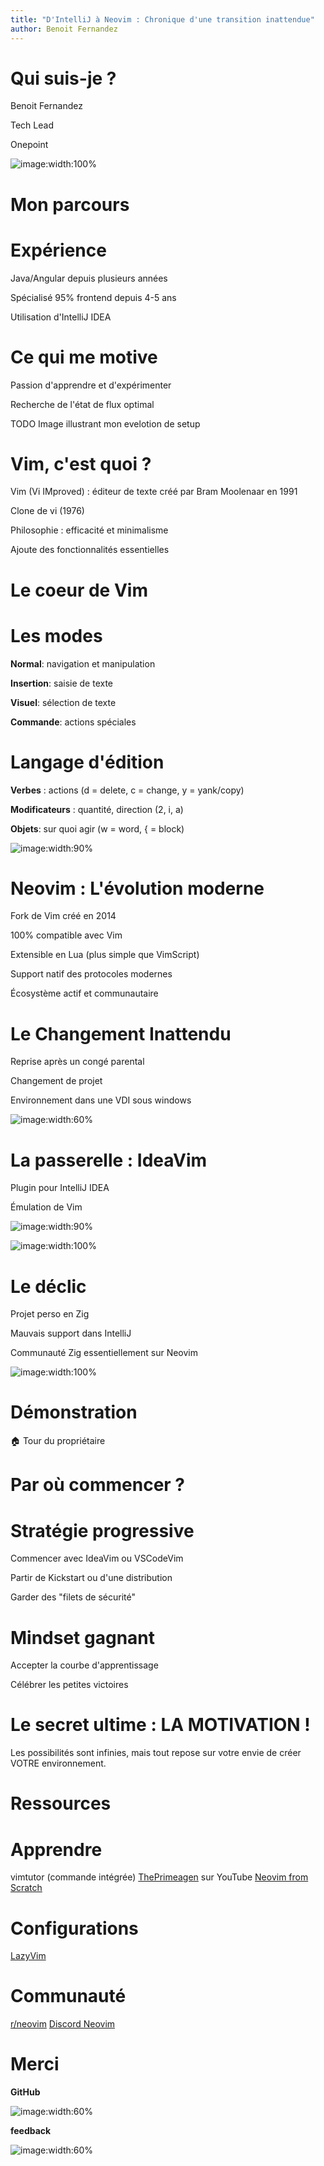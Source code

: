 ```yaml
---
title: "D'IntelliJ à Neovim : Chronique d'une transition inattendue"
author: Benoit Fernandez
---
```


Qui suis-je ?
===
<!-- column_layout: [1, 3, 2, 1] -->

<!-- column: 1 -->

<!-- new_lines: 2 -->

Benoit Fernandez

Tech Lead

Onepoint

<!-- column: 2 -->

<!-- new_lines: 2 -->
![image:width:100%](moi.jpg)

<!-- reset_layout -->

<!-- end_slide -->

Mon parcours
===
<!-- pause -->
<!-- column_layout: [1, 1] -->

<!-- column: 0 -->
# Expérience
<!-- pause -->
<span style="color: palette:red">Java/Angular</span> depuis plusieurs années
<!-- pause -->
Spécialisé 95% frontend depuis 4-5 ans
<!-- pause -->
Utilisation d'IntelliJ IDEA
<!-- pause -->

<!-- column: 1 -->
# Ce qui me motive
<!-- pause -->
<span style="color: palette:red">Passion d'apprendre</span> et d'expérimenter
<!-- pause -->
Recherche de <span style="color: palette:red">l'état de flux</span> optimal
<!-- pause -->
<!-- reset_layout -->

TODO Image illustrant mon evelotion de setup

<!-- end_slide -->

Vim, c'est quoi ?
===

<!-- new_lines: 2 -->

<!-- pause -->

Vim (Vi IMproved) : éditeur de texte créé par Bram Moolenaar en 1991
<!-- pause -->

Clone de vi (1976)
<!-- pause -->

Philosophie : efficacité et minimalisme
<!-- pause -->

Ajoute des fonctionnalités essentielles

<!-- 
speaker_note: |
  Vi a été créé par Bill Joy en 1976, intégré dans tous les systèmes UNIX.
  Vim (Vi IMproved) ajoute de nombreuses fonctionnalités essentielles :
  - Édition multi-fichiers et multi-fenêtres
  - Annulation multi-niveaux (undo/redo)
  - Coloration syntaxique avancée
  - Complétion intelligente
  - Recherche avec expressions régulières
  - Macros et automatisation
  - Configuration via vimrc
  - Extensible via plugins (VimL/VimScript)
  - Initialement développé pour AmigaOs, d'où son support multi-plateformes amélioré
  - Prise en charge de nombreux encodages
-->

<!-- end_slide -->

Le coeur de Vim
===

<!-- new_lines: 2 -->
<!-- pause -->
<!-- column_layout: [1, 1] -->

<!-- column: 0 -->

# Les modes

<!-- pause -->
**Normal**: navigation et manipulation
<!-- pause -->
**Insertion**: saisie de texte

<!-- pause -->
**Visuel**: sélection de texte

<!-- pause -->
**Commande**: actions spéciales

<!-- column: 1 -->
<!-- pause -->
# Langage d'édition

<!-- pause -->
**Verbes** : actions (d = delete, c = change, y = yank/copy)

<!-- pause -->

**Modificateurs** : quantité, direction (2, i, a)

<!-- pause -->
**Objets**: sur quoi agir (w = word, { = block)

<!-- end_slide -->

![image:width:90%](vim_cheat_sheet.png)
<!-- end_slide -->

Neovim : L'évolution moderne
===

<!-- new_lines: 2 -->
<!-- pause -->
Fork de Vim créé en 2014
<!-- pause -->
100% compatible avec Vim
<!-- pause -->
Extensible en Lua (plus simple que VimScript)
<!-- pause -->
Support natif des protocoles modernes
<!-- pause -->
Écosystème actif et communautaire

<!-- speaker_note: |
Neovim apporte des améliorations majeures à Vim :
- Architecture moderne avec API asynchrone
- Support natif des Language Server Protocols (LSP) pour l'auto-complétion, la navigation, etc.
- Support du Debug Adapter Protocol (DAP) pour le débogage
- Terminal intégré
- Interface graphique détachable (GUI)
- Meilleure gestion des événements et des tâches en arrière-plan
- Communauté très active et innovante
- Configuration plus simple et plus puissante en Lua
- Architecture asynchrone native (plus complète que celle ajoutée à Vim 8)
- Meilleure intégration avec les outils modernes de développement
-->

<!-- end_slide -->
Le Changement Inattendu
===

<!-- new_lines: 2 -->
<!-- column_layout: [1, 1] -->

<!-- column: 0 -->

<!-- pause -->
Reprise après un congé parental
<!-- pause -->
Changement de projet
<!-- pause -->
Environnement dans une VDI sous windows
<!-- pause -->

<!-- column: 1 -->

![image:width:60%](among_panik.png)

<!-- end_slide -->

La passerelle : IdeaVim
===

<!-- column_layout: [1, 2] -->

<!-- column: 0 -->

<!-- new_lines: 2 -->
<!-- pause -->
Plugin pour IntelliJ IDEA
<!-- pause -->
Émulation de Vim
<!-- pause -->

<!-- column: 1 -->
![image:width:90%](extract-ideavimrc.png)
<!-- end_slide -->

![image:width:100%](vim-productive.png)

<!-- end_slide -->

Le déclic
===

<!-- new_lines: 4 -->
<!-- pause -->
Projet perso en Zig
<!-- pause -->
Mauvais support dans IntelliJ
<!-- pause -->
Communauté Zig essentiellement sur Neovim

<!-- end_slide -->

![image:width:100%](hide_pain_harold.png)

<!-- end_slide -->
Démonstration
===

<!-- jump_to_middle -->
🏠 Tour du propriétaire

<!-- end_slide -->

Par où commencer ?
===
<!-- column_layout: [1, 1] -->

<!-- column: 0 -->
# Stratégie progressive
<!-- pause -->
Commencer avec <span style="color: palette:red">IdeaVim</span> ou VSCodeVim
<!-- pause -->
Partir de Kickstart ou d'une distribution
<!-- pause -->
Garder des "filets de sécurité"
<!-- pause -->
<!-- column: 1 -->
# Mindset gagnant
<!-- pause -->
Accepter la courbe d'apprentissage
<!-- pause -->
Célébrer les petites victoires
<!-- pause -->
<!-- reset_layout -->
# Le secret ultime : **LA MOTIVATION !**

Les possibilités sont infinies, mais tout repose sur votre envie de créer VOTRE environnement.

<!-- end_slide -->
Ressources
===

<!-- column_layout: [1, 1] -->

<!-- column: 0 -->
# Apprendre

<span style="color: palette:red">vimtutor</span> (commande intégrée)
[ThePrimeagen](https://www.youtube.com/@ThePrimeagen) sur YouTube
[Neovim from Scratch](https://github.com/LunarVim/Neovim-from-scratch)

# Configurations

[LazyVim](https://www.lazyvim.org/)

<!-- column: 1 -->
# Communauté

[r/neovim](https://www.reddit.com/r/neovim/)
[Discord Neovim](https://discord.com/invite/Xb9B4Ny)

<!-- end_slide -->
Merci
===
<!-- column_layout: [1, 1] -->

<!-- column: 0 -->
**GitHub**

![image:width:60%](feedback.png)
<!-- column: 1 -->
**feedback**

![image:width:60%](feedback.png)
